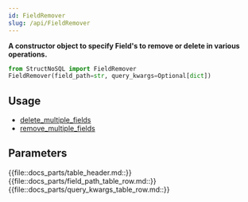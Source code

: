 ```yaml
---
id: FieldRemover
slug: /api/FieldRemover
---
```


**A constructor object to specify Field's to remove or delete in various operations.**

```python
from StructNoSQL import FieldRemover
FieldRemover(field_path=str, query_kwargs=Optional[dict])
```

## Usage
- [delete_multiple_fields](../api/delete_multiple_fields.md)
- [remove_multiple_fields](../api/remove_multiple_fields.md)

## Parameters

{{file::docs_parts/table_header.md::}}
{{file::docs_parts/field_path_table_row.md::}}
{{file::docs_parts/query_kwargs_table_row.md::}}

 